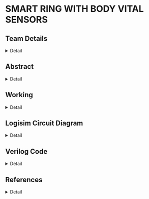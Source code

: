 # SMART RING WITH BODY VITAL SENSORS

<!-- First Section -->
## Team Details
<details>
  <summary>Detail</summary>

  > Semester: 3rd Sem B. Tech. CSE

  > Section: S2

  > Member-1: Dhanush V , 221CS217 , dhanushv.221cs217@nitk.edu.in 

  > member-2: Harsha J Gundapalli , 221CS222 , harshajgundapalli.221cs222@nitk.edu.in

  > Member-3: Isiri Dinesh S , 221CS226 , isiridineshs.221cs226@nitk.edu.in
</details>

<!-- Second Section -->
## Abstract
<details>
  <summary>Detail</summary>
  
   THE SMART RING is a wearable heart attack detecting equipment which can be used in our day to day life to indicate the condition of the heart. It helps to detect heart attack and helps a person to seek for an emergency help. This was specially designed in order to help the people who suffer from minor or severe heart diseases. SMART RINGS are capable of monitoring your heart rate throughout the day and night, which can offer insights, like resting heart rate and when your heart rate is unexpectedly high or low. Some can also use that heart rate sensor to measure heart rate variability, which is the measurement of intervals between heart beats, and can be an indicator of stress. Wearable devices that detect heart rate can be helpful for improving exercise habits and eating behaviours, and they can provide motivation to lead a healthier lifestyle – all of which contribute to lowering the risk of heart disease. Smart rings are built in such a way that their core can rely on similar hardware to deliver core ring features. It also has sensor to sense the body temperature ,oxygen level and also supplies the oxygen in emergency case. The reading from these sensors can be used to send an alert message to the nearby health facility .  
Lately, there has been many cases of heart attacks even when it comes to the people who were considered to be medically healthy. Recently, heart attack has not only been a common problem among the senior citizens, it has been a concern for youngsters as well. The rate of heart attack among the youngsters seem to be increasing rapidly   compared to that of the senior citizens. Such cases have inspired us to lay our minds on a device like SMART RING. These smart rings can be considered unique and different from other devices like watches because they do not given 'an additional device on your body' kind of look. Instead, these small rings are very easy to wear and carry it daily like a part of your body.  Heavier gadgets like watches are not required in order to keep your health intact. The SMART RING can be worn as an ornament as well. So basically, it is a very convenient and useful device to maintain a good health. This SMART RING also helps in showing the amount of oxygen that is needed by the patient which helps providing the proper required amount of oxygen.     

</details>

<!-- Third Section -->
## Working
<details>
  <summary>Detail</summary>

   ### DESCRIPTION
The Smart Ring with Body Vital Sensors can be a very useful gadget as it can easily detect any chances of an heart attack and find the accurate oxygen levels required by the patient which is very vital to know to supply the right amount.
In our project, we are using the following components as listed below:
⦁ Three 8-bit comparator – Compare the 8-bit binary numbers with the fixed limits specified.

The following is the Verilog code for an 8-bit comparator:



⦁ One 8-bit Subtractor – To find the difference in the oxygen level and release 
                                       only the required amount of oxygen.

The Verilog code as follows:


⦁ 1 OR Gate                                                   

⦁ 1 AND GATE

In this project, A, B, C are inputs given by sensors that are being used, F1, F2, F3 and F4 are fixed limits (minimum or the maximum level for the respective reading) specified by us. Comparator C1 compares input A and fixed limit F1.
If its higher than the fixed limit it will show 1 else 0. Similarly Comparator C2 compares input B and fixed limit F2 and Comparator C3 compares input from subtractor with fixed limit F4 and gives the output 1 or 0. The 8-bit subtractor finds difference between input C and fixed limit F3. The outputs of C1 and C2 are connected to an OR Gate and the output from the OR Gate and the output from C3 gives us the final output which helps to detect the possibility of having heart attack, the major vitals which occur are body temperature, pulse rate or heart rate and body oxygen level. For sensing these body vitals, we use a temperature sensor, heart rate sensor and readings from an oxy-meter. We have fixed some limiting values which are the minimum or maximum levels for that reading. For temperature, the fixed limit is 37 degrees (0011011). For heart rate, it is 72 BPM (0110010). For oxygen level, the limiting value is 95 spo2 (10010101). Our main aim is to find any chances of heart attack and also provide emergency oxygen supply in order to give an extra crucial time for the health care to reach the patient.








---

### DESIGN:

The circuit works in the following manner:
1)	Start: The process initiates, aiming to compare two 8-bit binary numbers 
    input A and B.
2)	Input A and B: The values of the two binary numbers are provided as input    
   for the comparison process.
3)	Comparators 1 and 2: Both A and B undergo individual comparisons to  
   determine their relative magnitudes using two distinct comparators.
4) OR Gate: The results from the first two  
   comparators are then combined using an OR gate, generating a single output representing their comparative relationship.
5) Subtractor: The two 8-bit numbers, A and B, are utilized in an 8-bit 
   subtractor to find their numerical difference.
6) Comparator 3: The output of the subtractor 
   undergoes comparison with 0, 
   allowing an assessment of the relationship between A and B based on their 
   subtraction result.
7) AND Gate: The outputs of the OR gate and the third comparator are directed 
   to an AND gate, which performs a logical conjunction operation.
8) Output: The ultimate output from the AND gate represents the result of the 
   comparison operation, indicating the relationship between the two 8-bit 
   binary numbers A and B.
9) End: The process concludes, signifying the completion of the comparison 
  operation between the two 8-bit binary numbers.

This flowchart demonstrates a systematic process for comparing two 8-bit binary numbers, incorporating multiple stages of comparison and logical operations to produce the final comparison output.

### Flowchart
 ![Flowchart](https://github.com/Dhanush0804/DDS_Project_S2-T21/assets/148981102/ed3e1055-539d-4a81-8b2c-314147d149d5)

 ---

### Truth Table:

#### Truth table for subtractor


 


#### Truth table for AND Gate           
|A 	 |B	|Output |
|----|--|---------| 
|   0	 |  0	|   0        |
|   0	 |  1	|   0        | 
|   1	 |  0	|   0        |
|   1	 |  1	|   1        |

#### Truth table for OR Gate
|A 	 |B	|Output |
|----|--|---------| 
|   0	 |  0	|   0        |
|   0	 |  1	|   1      | 
|   1	 |  0	|   1        |
|   1	 |  1	|   1        |


#### Truth table for comparator
|A1| A0 | B1 | B0 | 'A<B' |	'A=B' | 'A>B' |
|--|----|----|----|-------|-------|-------|
|0|	0	| 0|	 0|	  0|	     1|	     0
|0|	0	|0|	1|	1|	0|	0|
|0|	0|	1|	0|	1|	0|	0|
|0|	0|	1|	1|	1|	0|	0|
|0	|1	|0	|0	|0|	0|	1|
|0|	1|	0|	1|	0|	1|	0|
|0	|1	|1	|0	|1	|0	|0|
|0|	1|	1|	1|	1|	0|	0|
|1	|0	|0	|0	|0	|0	|1|
|1|	0|	0|	1|	0|	0|	1|
|1|	0|	1|	0|	0|	1|	0|
|1|	0|	1|	1|	1|	0|	0|
|1|	1|	0|	0|	0|	0|	1|


</details>

<!-- Fourth Section -->
## Logisim Circuit Diagram
<details>
  <summary>Detail</summary>
![Smart ring](https://github.com/Dhanush0804/DDS_Project_S2-T21/assets/148981102/7a365d70-fc07-4c5f-9bf5-496306bf3381)

  

</details>

<!-- Fifth Section -->
## Verilog Code
<details>
  <summary>Detail</summary>

	// SMART RING WITH BODY VITAL SENSORS
	//S2_T21
	//1. 221CS217 , Dhanush V , dhanushv.221cs217@nitk.edu.in , 9353241312
	//2. 221CS222 , Harsha J Gundapalli , harshajgundapalli.221cs222@nitk.edu.in ,8792251009
	//3. 221CS226 , Isiri Dinesh S , isiridineshs.221cs226@nitk.edu.in , 7349437557
	
	module magComp (   //Module for an 8-bit comparator
	input [7:0] In1,
	input [7:0] In2,
	output Gt,
	);
	
	reg Gt;
	
	always @ (In1 or In2) // Check the state of the input lines
	begin
	Gt <= (In1 > In2) ? 1’b1 : 1’b0; // Check for greater than condition
	end module
	
	module full_adder(output cout, s , input a, b, cin); // Module for full_adder
	  assign S = a ^ b ^ cin;
	  assign Cout = (a & b) | (b & cin) | (a & cin);
	end module
	
	module subtractor(  //Module for 8-bit adder subtractor circuit
	    output cout,    //MSB, determines if answer is positive or negative
	    output [7:0] s,
	    input [7:0] a,
	    input [7:0] b,
	    input cin // if cin = 1, subtract, if cin = 0, add. 
	    );
	    
	    wire [7:0] bin; // bin XOR'ed with cin to get its compliment 
	    assign bin[0] = b[0]^cin;
	    assign bin[1] = b[1]^cin;
	    assign bin[2] = b[2]^cin;
	    assign bin[3] = b[3]^cin;
	    assign bin[4] = b[4]^cin;                          
	    assign bin[5] = b[5]^cin;
	    assign bin[6] = b[6]^cin;
	    assign bin[7] = b[7]^cin;
	    
	      
	    wire [8:1] carry; // subtraction using full adders
	     full_adder FA0(carry[1],s[0],a[0],bin[0],cin);
	     full_adder FA1(carry[2],s[1],a[1],bin[1],carry[1]);
	     full_adder FA2(carry[3],s[2],a[2],bin[2],carry[2]);
	     full_adder FA3(carry[4],s[3],a[3],bin[3],carry[3]);
	     full_adder FA4(carry[5],s[4],a[4],bin[4],carry[4]);
	     full_adder FA5(carry[6],s[5],a[5],bin[5],carry[5]);
	     full_adder FA6(carry[7],s[6],a[6],bin[6],carry[6]);
	     full_adder FA7(carry[8],s[7],a[7],bin[7],carry[7]);
	     
	     assign cout = cin^carry[8];// Final carry over 
	   
		end module

	module S2_T21(A,B,C,F1,F2,F3,F4,X,D,E)  // Final Module for the circuit 
		input [0:7] A; // Inputs given from the sensors
		input [0:7] B;
		input [0:7] C;
		input [0:7] F1; // Fixed inputs specified in advance
		input [0:7] F2;
		input [0:7] F3;
		input [0:7] F4;
		input X;
		output [0:7] D; // Gives us the amount of oxygen given out
		output E; // Tells us if it is an emergency or not 
  
	wire [0:5] w;
	magComp C1(A,F1,w[0]); // Check the temperature readings 
	magComp C2(B,F2,w[1]); // Check the heart rate readings
	subtractor S1(w[2],D,C,F3,X); // Difference in the oxygen level
	magComp C3(D,F4,w[3]); // Check with the critical limit
	OR O1(w[4],w[0],w[1]);
	AND A1(E,w[3],w[4]); // Tells is it an emergency or not 

	end module

---
### Test bench File
	// SMART RING WITH BODY VITAL SENSORS
	//S2_T21
	//1. 221CS217 , Dhanush V , dhanushv.221cs217@nitk.edu.in , 9353241312
	//2. 221CS222 , Harsha J Gundapalli , harshajgundapalli.221cs222@nitk.edu.in ,8792251009
	//3. 221CS226 , Isiri Dinesh S , isiridineshs.221cs226@nitk.edu.in , 7349437557
	
 	module S2_T21_tb;
	reg [0:7] A; // Inputs given from the sensors
	reg [0:7] B;
	reg [0:7] C;
	reg [0:7] F1; // Fixed inputs specified in advance
	reg [0:7] F2;
	reg [0:7] F3;
	reg [0:7] F4;
	reg X;
	wire [0:7] D; // Gives us the amount of oxygen given out
	wire E; // Tells us if it is an emergency or not 
	int i;
        
	S2_T21 M1(A,B,C,F1,F2,F3,F4,X,D,E);
	initial 
	begin
		$dumpfile("S2_T21.vcd");
		$dumpvars(0, S2_T21_tb);
	end 

	initial
	begin 

		$display("|                S2_T21                                                                                                                               
                                                                                                   |");
		$display("----------------------------------------------------------------------------------------------------------------------------------------------------------------------------------------------------------------------------------------------");
		$display("|   Input                                                                                                                                                                                                
                                        | Output-1                                              | Output-2  |");
			
	$display("-----------------------------------------------------------------------------------------------------------------------------------------------------------------------------------------------------------------------------------------------");
		$display("| A[0] | A[1] | A[2] | A[3] | A[4] | A[5] | A[6] | A[7] | B[0] | B[1] | B[2] | B[3] | B[4] | B[5] | B[6] | B[7] | C[0] | C[1] | C[2] | C[3] | C[4] | C[5] | C[6] | C[7] | D[0] | D[1] | D[2] | D[3] | D[4] | D[5] | D[6] | D[7] |     E     |");
		$display("-----------------------------------------------------------------------------------------------------------------------------------------------------------------------------------------------------------------------------------------------");
		$monitor("| %b | %b | %b | %b | %b | %b | %b | %b | %b | %b | %b | %b | %b | %b | %b | %b | %b | %b | %b | %b | %b | %b | %b | %b | %b | %b | %b | %b | %b | %b |", A[0], A[1], A[2], A[3], A[4], A[5], A[6], A[7], B[0], B[1], B[2], B[3], B[4], B[5], B[6], B[7], C[0], C[1], C[2], C[3], C[4], C[5], C[6], C[7], D[0], D[1], D[2], D[3], D[4], D[5], D[6], D[7], E);
		

	A = 8'b00000000;
	B = 8'b00000000;
	C = 8'b00000000;
	F1 = 8'b00110111;
	F2 = 8'b01110010;
	F3 = 8'b10010101;
	F4 = 8'b00011000;
	for(i=1;i=255;i++)
	{
		#10 A = A + 8'b00000001;
		#10 B = B + 8'b00000001;
		#10 C = C + 8'b00000001;
	}
	end
	
	initial #300 $finish;
 	endmodule

 </details>

 ## References
 <details>
  <summary>Detail</summary>

 [1]	Hwang, Limsui, Zhao, “Wireless Heart Attack Detector with GPS”, ECE445. University of Illinois, Fall 2004, https://courses.ece.uiuc.edu/ece445/cgi-bin/view_project.pl?fall2004_24  
  
[2]	National Heart, Lung, and Blood Institute, Disease and Condition Index, “What Is Coronary Artery  Disease?”, August 2003, http://www.nhlbi.nih.gov/health/dci/Diseases/Cad/CAD_WhatIs.html  
  
[3]	ECG Library. 2002. http://www.ecglibrary.com/ecghome.html  
  
[4]	Wikipedia, the Free Encyclopedia, “RS-232”, April 30, 2005,  http://en.wikipedia.org/wiki/RS-232



 

</details>



